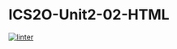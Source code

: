 # ICS2O-Unit2-02-HTML
[![linter](https://github.com/Emily-Jette/ICS20-Unit2-02-HTML/workflows/linter/badge.svg)](https://github.com/marketplace/actions/super-linter) 
